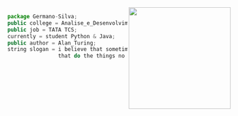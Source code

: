 <img align='right' src="https://media.giphy.com/media/hiJ9ypGI5tIKdwKoK2/giphy.gif" width="230">

~~~javascript
package Germano-Silva;
public college = Analise_e_Desenvolvimento_de_Sistemas;
public job = TATA TCS;
currently = student Python & Java;
public author = Alan_Turing;
string slogan = i believe that sometimes it's the people no one expects anything,
                that do the things no one can imagine;
 ~~~
 
 
<!-- LINK: https://ashutosh00710.github.io/github-readme-activity-graph/ 
[![Ashutosh's github activity graph](https://github-readme-activity-graph.cyclic.app/graph?username=Germano-Silva&bg_color=000d27&color=00e1fa&line=01ace4&point=00e1fa&area=true&hide_border=true)](https://github.com/ashutosh00710/github-readme-activity-graph) -->

